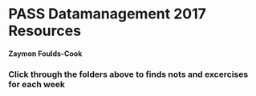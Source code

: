 # PASS Datamanagement 2017 Resources
#### Zaymon Foulds-Cook

### Click through the folders above to finds nots and excercises for each week
  
